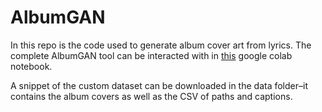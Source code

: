 # AlbumGAN

In this repo is the code used to generate album cover art from lyrics. The complete AlbumGAN tool can be interacted with in [this](https://github.com/tiffanymoran/AlbumGAN/blob/main/AlbumGAN_StyleGAN3_%2B_CLIP.ipynb) google colab notebook.

A snippet of the custom dataset can be downloaded in the data folder–it contains the album covers as well as the CSV of paths and captions. 
